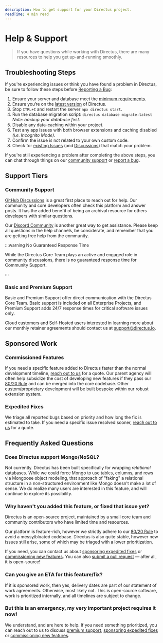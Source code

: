 ```yaml
---
description: How to get support for your Directus project.
readTime: 4 min read
---
```


# Help & Support

> If you have questions while working with Directus, there are many resources to help you get up-and-running smoothly.

## Troubleshooting Steps

If you're experiencing issues or think you have found a problem in Directus, be sure to follow these steps before
[Reporting a Bug](/contributing/introduction#bug-reporting):

1. Ensure your server and database meet the [minimum requirements](/self-hosted/docker-guide.html#supported-databases).
2. Ensure you’re on the [latest version](https://github.com/directus/directus/releases/latest) of Directus.
3. Stop `CTRL+C` and restart the server `npx directus start`.
4. Run the database migration script: `directus database migrate:latest`\
   _Note: backup your database first._
5. Disable any data-caching within your project.
6. Test any app issues with both browser extensions and caching disabled _(i.e. Incognito Mode)_.
7. Confirm the issue is not related to your own custom code.
8. Check for [existing Issues](https://github.com/directus/directus/issues?q=is%3Aissue) (and
   [Discussions](https://github.com/directus/directus/discussions)) that match your problem.

If you're still experiencing a problem after completing the above steps, you can chat through things on our
[community support](#community-support) or [report a bug](/contributing/introduction#bug-reporting).

## Support Tiers

### Community Support

[GitHub Discussions](https://github.com/directus/directus/discussions) is a great first place to reach out for help. Our
community and core developers often check this platform and answer posts. It has the added benefit of being an archival
resource for others developers with similar questions.

Our [Discord Community](https://directus.chat) is another great way to get assistance. Please keep all questions in the
help channels, be considerate, and remember that you are getting free help from the community.

:::warning No Guaranteed Response Time

While the Directus Core Team plays an active and engaged role in community discussions, there is no guaranteed response
time for Community Support.

:::

### Basic and Premium Support

Basic and Premium Support offer direct communication with the Directus Core Team. Basic support is included on all
Enterprise Projects, and Premium Support adds 24/7 response times for critical software issues only.

Cloud customers and Self-Hosted users interested in learning more about our monthly retainer agreements should contact
us at [support@directus.io](mailto:support@directus.io).

## Sponsored Work

### Commissioned Features

If you need a specific feature added to Directus faster than the normal development timeline,
[reach out to us](https://directus.io/contact) for a quote. Our parent agency will often help subsidize the cost of
developing new features if they pass our [80/20 Rule](/contributing/introduction#feature-requests) and can be merged
into the core codebase. Other custom/proprietary development will be built bespoke within our robust extension system.

### Expedited Fixes

We triage all reported bugs based on priority and how long the fix is estimated to take. If you need a specific issue
resolved sooner, [reach out to us](https://directus.io/contact) for a quote.

## Frequently Asked Questions

### Does Directus support Mongo/NoSQL?

Not currently. Directus has been built specifically for wrapping _relational_ databases. While we could force Mongo to
use tables, columns, and rows via Mongoose object modeling, that approach of "faking" a relational structure in a
non-structured environment like Mongo doesn't make a lot of sense. We do realize many users are interested in this
feature, and will continue to explore its possibility.

### Why haven't you added this feature, or fixed that issue yet?

Directus is an open-source project, maintained by a small core team and community contributors who have limited time and
resources.

Our platform is feature-rich, however we strictly adhere to our
[80/20 Rule](/contributing/introduction#feature-requests) to avoid a messy/bloated codebase. Directus is also quite
stable, however new issues still arise, some of which may be triaged with a lower prioritization.

If you need, you can contact us about [sponsoring expedited fixes](#expedited-fixes) or
[commissioning new features](#commissioned-features). You can also
[submit a pull request](https://github.com/directus/directus/pulls) — after all, it is open-source!

### Can you give an ETA for this feature/fix?

If it is sponsored work, then yes, delivery dates are part of our statement of work agreements. Otherwise, most likely
not. This is open-source software, work is prioritized internally, and all timelines are subject to change.

### But this is an emergency, my very important project requires it now!

We understand, and are here to help. If you need something prioritized, you can reach out to us to discuss
[premium support](#basic-and-premium-support), [sponsoring expedited fixes](#expedited-fixes) or
[commissioning new features](#commissioned-features).
